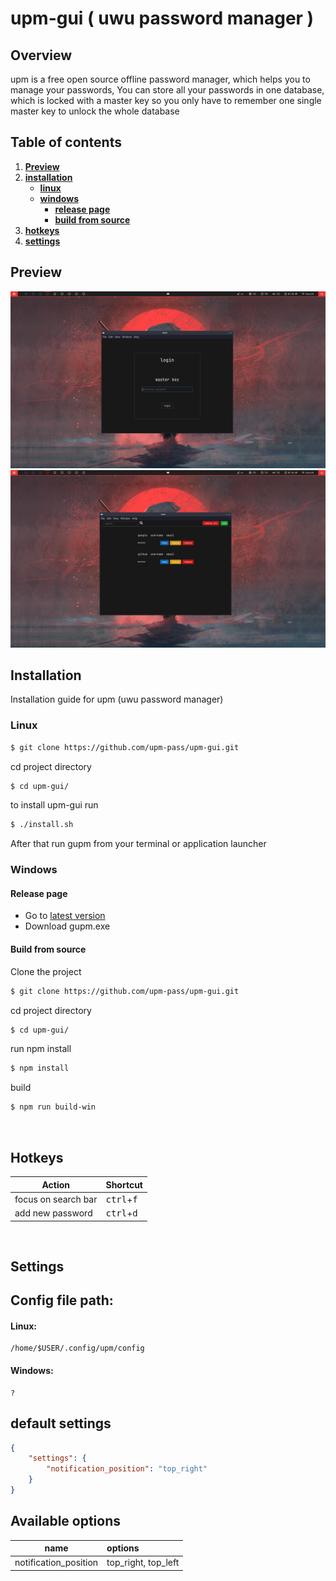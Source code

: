# upm-gui ( uwu password manager )

## **Overview**
upm is a free open source offline password manager, 
which helps you to manage your passwords, 
You can store all your passwords in one database, 
which is locked with a master key 
so you only have to remember one single master key to unlock the whole database

## **Table of contents**
1. [**Preview**](#Preview)
2. [**installation**](#Installation)
    * [**linux**](#linux)
    * [**windows**](#windows)
        * [**release page**](#Release-page)
        * [**build from source**](#Build-from-source)
3. [**hotkeys**](#hotkeys)
4. [**settings**](#settings)

## **Preview**
![login](preview/login.png)
![](preview/main.png)

## **Installation**
Installation guide for upm (uwu password manager)

### **Linux**

```bash
$ git clone https://github.com/upm-pass/upm-gui.git
```

cd project directory 
```bash 
$ cd upm-gui/
```

to install upm-gui run
```bash
$ ./install.sh
```
After that run gupm from your terminal or application launcher


### **Windows**

#### **Release page**

- Go to [latest version](https://github.com/upm-pass/upm-gui/releases/tag/v1.0.0)
- Download gupm.exe

#### **Build from source**
Clone the project
```bash
$ git clone https://github.com/upm-pass/upm-gui.git
```

cd project directory
```bash
$ cd upm-gui/
```

run npm install
```bash
$ npm install
```

build 
```bash
$ npm run build-win
```

<br>

## **Hotkeys**

| Action                                      |   Shortcut
| --------------------------------------------|:-----------------------------
| focus on search bar                         | <kbd>ctrl</kbd>+<kbd>f</kbd>
| add new password                            | <kbd>ctrl</kbd>+<kbd>d</kbd>


<br>

## **Settings**

## Config file path:
#### **Linux**:
    /home/$USER/.config/upm/config

#### **Windows**:
    ?

## **default settings**
```json
{
    "settings": {
        "notification_position": "top_right"
    }
}
```
## **Available options**
| name                  | options
| ----------------------|:------------------
| notification_position | top_right, top_left

